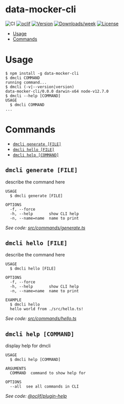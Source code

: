 data-mocker-cli
===============


![CI](https://github.com/Gunmer/data-mocker-cli/workflows/CI/badge.svg)
[![oclif](https://img.shields.io/badge/cli-oclif-brightgreen.svg)](https://oclif.io)
[![Version](https://img.shields.io/npm/v/data-mocker-cli.svg)](https://npmjs.org/package/data-mocker-cli)
[![Downloads/week](https://img.shields.io/npm/dw/data-mocker-cli.svg)](https://npmjs.org/package/data-mocker-cli)
[![License](https://img.shields.io/npm/l/data-mocker-cli.svg)](https://github.com/Gunmer/data-mocker-cli/blob/master/package.json)

<!-- toc -->
* [Usage](#usage)
* [Commands](#commands)
<!-- tocstop -->
# Usage
<!-- usage -->
```sh-session
$ npm install -g data-mocker-cli
$ dmcli COMMAND
running command...
$ dmcli (-v|--version|version)
data-mocker-cli/0.0.0 darwin-x64 node-v12.7.0
$ dmcli --help [COMMAND]
USAGE
  $ dmcli COMMAND
...
```
<!-- usagestop -->
# Commands
<!-- commands -->
* [`dmcli generate [FILE]`](#dmcli-generate-file)
* [`dmcli hello [FILE]`](#dmcli-hello-file)
* [`dmcli help [COMMAND]`](#dmcli-help-command)

## `dmcli generate [FILE]`

describe the command here

```
USAGE
  $ dmcli generate [FILE]

OPTIONS
  -f, --force
  -h, --help       show CLI help
  -n, --name=name  name to print
```

_See code: [src/commands/generate.ts](https://github.com/Gunmer/data-mocker-cli/blob/v0.0.0/src/commands/generate.ts)_

## `dmcli hello [FILE]`

describe the command here

```
USAGE
  $ dmcli hello [FILE]

OPTIONS
  -f, --force
  -h, --help       show CLI help
  -n, --name=name  name to print

EXAMPLE
  $ dmcli hello
  hello world from ./src/hello.ts!
```

_See code: [src/commands/hello.ts](https://github.com/Gunmer/data-mocker-cli/blob/v0.0.0/src/commands/hello.ts)_

## `dmcli help [COMMAND]`

display help for dmcli

```
USAGE
  $ dmcli help [COMMAND]

ARGUMENTS
  COMMAND  command to show help for

OPTIONS
  --all  see all commands in CLI
```

_See code: [@oclif/plugin-help](https://github.com/oclif/plugin-help/blob/v3.1.0/src/commands/help.ts)_
<!-- commandsstop -->
